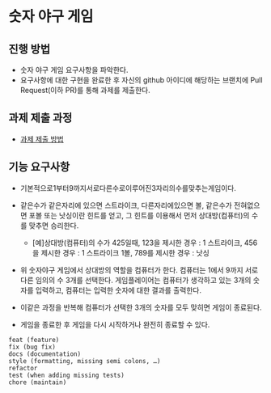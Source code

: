 # 숫자 야구 게임  
## 진행 방법  
* 숫자 야구 게임 요구사항을 파악한다.  
* 요구사항에 대한 구현을 완료한 후 자신의 github 아이디에 해당하는 브랜치에 Pull Request(이하 PR)를 통해 과제를 제출한다.  

## 과제 제출 과정  
* [과제 제출 방법](https://github.com/next-step/nextstep-docs/tree/master/precourse)  

## 기능 요구사항  
- 기본적으로1부터9까지서로다른수로이루어진3자리의수를맞추는게임이다.  

- 같은수가 같은자리에 있으면 스트라이크, 다른자리에있으면 볼, 같은수가 전혀없으면 포볼 또는 낫싱이란 힌트를 얻고, 그 힌트를 이용해서 먼저 상대방(컴퓨터)의 수를 맞추면 승리한다.  
    - [예]상대방(컴퓨터)의 수가 425일때, 123을 제시한 경우 : 1 스트라이크, 456을 제시한 경우 : 1 스트라이크 1볼, 789를 제시한 경우 : 낫싱  
    
- 위 숫자야구 게임에서 상대방의 역할을 컴퓨터가 한다.  컴퓨터는 1에서 9까지 서로 다른 임의의 수 3개를 선택한다. 게임플레이어는 컴퓨터가 생각하고 있는 3개의 숫자를 입력하고, 컴퓨터는 입력한 숫자에 대한 결과를 출력한다.   

- 이같은 과정을 반복해 컴퓨터가 선택한 3개의 숫자를 모두 맞히면 게임이 종료된다.   

- 게임을 종료한 후 게임을 다시 시작하거나 완전히 종료할 수 있다.

```
feat (feature)
fix (bug fix)
docs (documentation)
style (formatting, missing semi colons, …)
refactor
test (when adding missing tests)
chore (maintain)
```  
